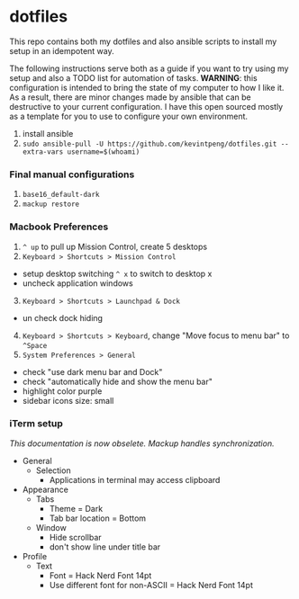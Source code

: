 # dotfiles
This repo contains both my dotfiles and also ansible scripts to install my setup in an idempotent way.

The following instructions serve both as a guide if you want to try using my setup and also a TODO list for automation of tasks. **WARNING**: this configuration is intended to bring the state of my computer to how I like it. As a result, there are minor changes made by ansible that can be destructive to your current configuration. I have this open sourced mostly as a template for you to use to configure your own environment.

1. install ansible
2. `sudo ansible-pull -U https://github.com/kevintpeng/dotfiles.git --extra-vars username=$(whoami)`

### Final manual configurations
1. `base16_default-dark`
2. `mackup restore`

### Macbook Preferences
1. `^ up` to pull up Mission Control, create 5 desktops
2. `Keyboard > Shortcuts > Mission Control`
  - setup desktop switching `^ x` to switch to desktop x
  - uncheck application windows
3. `Keyboard > Shortcuts > Launchpad & Dock`
  - un check dock hiding
4. `Keyboard > Shortcuts > Keyboard`, change "Move focus to menu bar" to `^Space`
5. `System Preferences > General`
  - check "use dark menu bar and Dock"
  - check "automatically hide and show the menu bar"
  - highlight color purple
  - sidebar icons size: small
  
### iTerm setup
*This documentation is now obselete. Mackup handles synchronization.*
- General
  - Selection
    - Applications in terminal may access clipboard
- Appearance
  - Tabs
    - Theme = Dark
    - Tab bar location = Bottom
  - Window
    - Hide scrollbar
    - don't show line under title bar
- Profile
  - Text
    - Font = Hack Nerd Font 14pt
    - Use different font for non-ASCII = Hack Nerd Font 14pt
